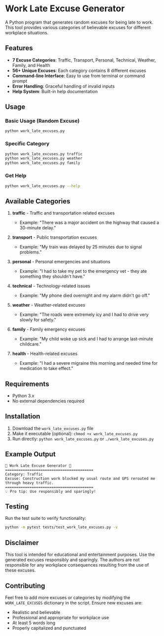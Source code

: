# Work Late Excuse Generator

A Python program that generates random excuses for being late to work. This tool provides various categories of believable excuses for different workplace situations.

## Features

- **7 Excuse Categories**: Traffic, Transport, Personal, Technical, Weather, Family, and Health
- **56+ Unique Excuses**: Each category contains 8 different excuses
- **Command-line Interface**: Easy to use from terminal or command prompt
- **Error Handling**: Graceful handling of invalid inputs
- **Help System**: Built-in help documentation

## Usage

### Basic Usage (Random Excuse)
```bash
python work_late_excuses.py
```

### Specific Category
```bash
python work_late_excuses.py traffic
python work_late_excuses.py weather
python work_late_excuses.py family
```

### Get Help
```bash
python work_late_excuses.py --help
```

## Available Categories

1. **traffic** - Traffic and transportation related excuses
   - Example: "There was a major accident on the highway that caused a 30-minute delay."

2. **transport** - Public transportation excuses
   - Example: "My train was delayed by 25 minutes due to signal problems."

3. **personal** - Personal emergencies and situations
   - Example: "I had to take my pet to the emergency vet - they ate something they shouldn't have."

4. **technical** - Technology-related issues
   - Example: "My phone died overnight and my alarm didn't go off."

5. **weather** - Weather-related excuses
   - Example: "The roads were extremely icy and I had to drive very slowly for safety."

6. **family** - Family emergency excuses
   - Example: "My child woke up sick and I had to arrange last-minute childcare."

7. **health** - Health-related excuses
   - Example: "I had a severe migraine this morning and needed time for medication to take effect."

## Requirements

- Python 3.x
- No external dependencies required

## Installation

1. Download the `work_late_excuses.py` file
2. Make it executable (optional): `chmod +x work_late_excuses.py`
3. Run directly: `python work_late_excuses.py` or `./work_late_excuses.py`

## Example Output

```
💼 Work Late Excuse Generator 💼
========================================
Category: Traffic
Excuse: Construction work blocked my usual route and GPS rerouted me through heavy traffic.
========================================
💡 Pro tip: Use responsibly and sparingly!
```

## Testing

Run the test suite to verify functionality:

```bash
python -m pytest tests/test_work_late_excuses.py -v
```

## Disclaimer

This tool is intended for educational and entertainment purposes. Use the generated excuses responsibly and sparingly. The authors are not responsible for any workplace consequences resulting from the use of these excuses.

## Contributing

Feel free to add more excuses or categories by modifying the `WORK_LATE_EXCUSES` dictionary in the script. Ensure new excuses are:
- Realistic and believable
- Professional and appropriate for workplace use
- At least 5 words long
- Properly capitalized and punctuated